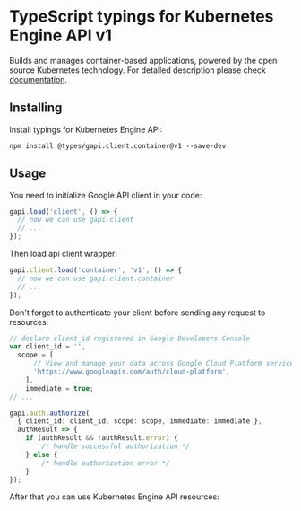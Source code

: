 # TypeScript typings for Kubernetes Engine API v1

Builds and manages container-based applications, powered by the open source Kubernetes technology.
For detailed description please check [documentation](https://cloud.google.com/container-engine/).

## Installing

Install typings for Kubernetes Engine API:

```
npm install @types/gapi.client.container@v1 --save-dev
```

## Usage

You need to initialize Google API client in your code:

```typescript
gapi.load('client', () => {
  // now we can use gapi.client
  // ...
});
```

Then load api client wrapper:

```typescript
gapi.client.load('container', 'v1', () => {
  // now we can use gapi.client.container
  // ...
});
```

Don't forget to authenticate your client before sending any request to resources:

```typescript
// declare client_id registered in Google Developers Console
var client_id = '',
  scope = [ 
      // View and manage your data across Google Cloud Platform services
      'https://www.googleapis.com/auth/cloud-platform',
    ],
    immediate = true;
// ...

gapi.auth.authorize(
  { client_id: client_id, scope: scope, immediate: immediate },
  authResult => {
    if (authResult && !authResult.error) {
        /* handle successful authorization */
    } else {
        /* handle authorization error */
    }
});
```

After that you can use Kubernetes Engine API resources:

```typescript
```
